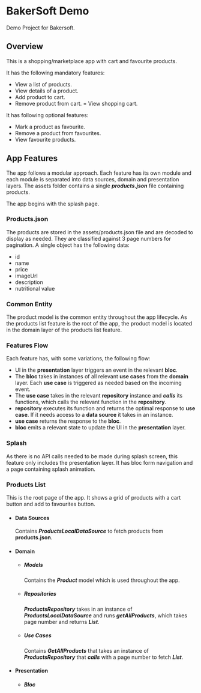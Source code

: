 # BakerSoft Demo

Demo Project for Bakersoft.

## Overview

This is a shopping/marketplace app with cart and favourite products.

It has the following mandatory features:
- View a list of products.
- View details of a product. 
- Add product to cart. 
- Remove product from cart. 
= View shopping cart.

It has following optional features:
- Mark a product as favourite. 
- Remove a product from favourites.
- View favourite products.

## App Features
The app follows a modular approach. Each feature has its own module and each module is separated into data sources, domain and presentation layers. The assets folder contains a single ***products.json*** file containing products.

The app begins with the splash page.

### Products.json
The products are stored in the assets/products.json file and are decoded to display as needed. They are classified against 3 page numbers for pagination. A single object has the following data:
- id
- name
- price
- imageUrl
- description
- nutritional value


### Common Entity 
The product model is the common entity throughout the app lifecycle. As the products list feature is the 
root of the app, the product model is located in the domain layer of the products list feature.

### Features Flow
Each feature has, with some variations, the following flow:
- UI in the **presentation** layer triggers an event in the relevant **bloc**.
- The **bloc** takes in instances of all relevant **use cases** from the **domain** layer. Each **use case** is triggered as needed based on the incoming event.
- The **use case** takes in the relevant **repository** instance and ***calls*** its functions, which calls the relevant function in the **repository**.
- **repository** executes its function and returns the optimal response to **use case**. If it needs access to a **data source** it takes in an instance. 
- **use case** returns the response to the **bloc**.
- **bloc** emits a relevant state to update the UI in the **presentation** layer. 

### Splash
As there is no API calls needed to be made during splash screen, this feature only includes the presentation layer. It has bloc form navigation and a page containing splash animation. 

### Products List
This is the root page of the app. It shows a grid of products with a cart button and add to favourites button.

- #### Data Sources
    Contains ***ProductsLocalDataSource*** to fetch products from **products.json**.
- #### Domain
    - ##### Models
        Contains the ***Product*** model which is used throughout the app. 
    - ##### Repositories
        ***ProductsRepository*** takes in an instance of ***ProductsLocalDataSource*** and runs ***getAllProducts***, which takes page number and returns ***List<Product>***. 
    - ##### Use Cases
        Contains ***GetAllProducts*** that takes an instance of ***ProductsRepository*** that ***calls*** with a page number to fetch ***List<Product>***.
- #### Presentation
    - ##### Bloc
